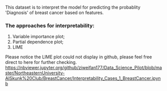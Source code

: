 This dataset is to interpret the model for predicting the probablity 'Diagnosis' of breast cancer based on features.

### The approaches for interpretability:
1. Variable importance plot;
2. Partial dependence plot;
3. LIME


Please notice the LIME plot could not display in github, please feel free direct to here for further checking.
https://nbviewer.jupyter.org/github/ziweifan177/Data_Science_Pilot/blob/master/NortheasternUniversity-AISkunk%20Club/BreastCancer/Interpretability_Cases_1_BreastCancer.ipynb
